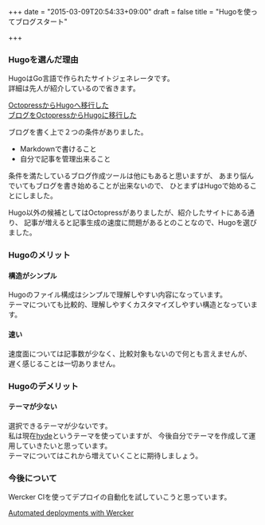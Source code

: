 +++
date = "2015-03-09T20:54:33+09:00"
draft = false
title = "Hugoを使ってブログスタート"

+++

### Hugoを選んだ理由

HugoはGo言語で作られたサイトジェネレータです。  
詳細は先人が紹介しているので省きます。  

[OctopressからHugoへ移行した](http://deeeet.com/writing/2014/12/25/hugo/)  
[ブログをOctopressからHugoに移行した](http://yet.unresolved.xyz/blog/2015/01/04/migrate-blog-to-hugo-from-octopress/)  

ブログを書く上で２つの条件がありました。  

 - Markdownで書けること
 - 自分で記事を管理出来ること

条件を満たしているブログ作成ツールは他にもあると思いますが、
あまり悩んでいてもブログを書き始めることが出来ないので、
ひとまずはHugoで始めることにしました。  

Hugo以外の候補としてはOctopressがありましたが、紹介したサイトにある通り、
記事が増えると記事生成の速度に問題があるとのことなので、Hugoを選びました。  

### Hugoのメリット

#### 構造がシンプル

Hugoのファイル構成はシンプルで理解しやすい内容になっています。  
テーマについても比較的、理解しやすくカスタマイズしやすい構造となっています。  

#### 速い

速度面については記事数が少なく、比較対象もないので何とも言えませんが、
遅く感じることは一切ありません。  

### Hugoのデメリット

#### テーマが少ない

選択できるテーマが少ないです。  
私は現在[hyde](https://github.com/spf13/hyde)というテーマを使っていますが、
今後自分でテーマを作成して運用していきたいと思っています。  
テーマについてはこれから増えていくことに期待しましょう。  

### 今後について

Wercker CIを使ってデプロイの自動化を試していこうと思っています。  

[Automated deployments with Wercker](http://gohugo.io/tutorials/automated-deployments/)  

